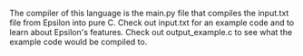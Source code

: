 The compiler of this language is the main.py file that compiles the input.txt file from Epsilon into pure C.
Check out input.txt for an example code and to learn about Epsilon's features.
Check out output_example.c to see what the example code would be compiled to.
